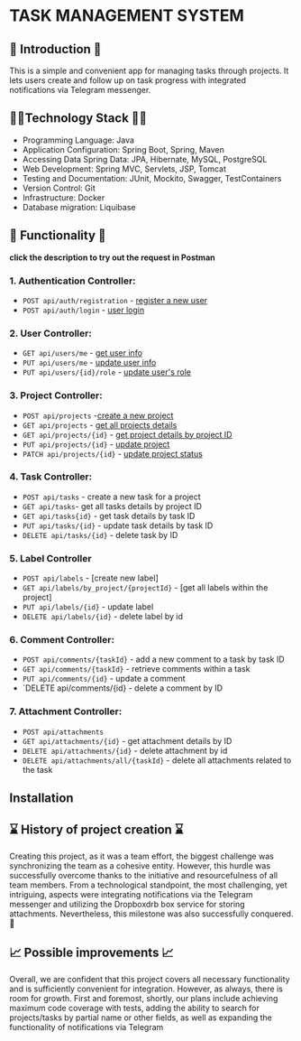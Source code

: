 # TASK MANAGEMENT SYSTEM

## 👋 Introduction 👋

This is a simple and convenient app for managing tasks through projects. It lets users create and follow up on task progress with integrated notifications via Telegram messenger.

## 👩‍💻Technology Stack 👩‍💻
- Programming Language: Java
- Application Configuration: Spring Boot, Spring, Maven
- Accessing Data Spring Data: JPA, Hibernate, MySQL, PostgreSQL
- Web Development: Spring MVC, Servlets, JSP, Tomcat
- Testing and Documentation: JUnit, Mockito, Swagger, TestContainers
- Version Control: Git
- Infrastructure: Docker
- Database migration: Liquibase


## 🚀 Functionality 🚀
**click the description to try out the request in Postman**
### 1. **Authentication Controller**:
- `POST api/auth/registration` - [register a new user](https://www.postman.com/descent-module-candidate-79416993/workspace/task-management-system/request/31607463-4e280d43-6050-424c-adb9-893af6571985?action=share&creator=31607463&ctx=documentation)
- `POST api/auth/login` - [user login](https://www.postman.com/descent-module-candidate-79416993/workspace/task-management-system/request/31607463-317053c5-d9ae-48e8-8564-66d9690301cc?action=share&creator=31607463&ctx=documentation)

### 2. **User Controller**:
- `GET api/users/me` - [get user info](https://www.postman.com/descent-module-candidate-79416993/workspace/task-management-system/request/31607463-20d0bf55-310a-47c5-a97b-b0251ea41013?action=share&creator=31607463&ctx=documentation)
- `PUT api/users/me` - [update user info](https://www.postman.com/descent-module-candidate-79416993/workspace/task-management-system/request/31607463-ba1f5558-c171-4112-b1aa-1af63dc396a2?action=share&creator=31607463&ctx=documentation)
- `PUT api/users/{id}/role` - [update user's role](https://www.postman.com/descent-module-candidate-79416993/workspace/task-management-system/request/31607463-20d0bf55-310a-47c5-a97b-b0251ea41013?action=share&creator=31607463&ctx=documentation)

### 3. **Project Controller**:
- `POST api/projects` -[create a new project](https://www.postman.com/descent-module-candidate-79416993/workspace/task-management-system/request/31607463-1de87c65-065c-4f8c-b6ca-24a000dff706?action=share&creator=31607463&ctx=documentation)
- `GET api/projects` - [get all projects details](https://www.postman.com/descent-module-candidate-79416993/workspace/task-management-system/request/31607463-7ea9c108-3621-4d49-b34e-9dcf7ededa02?action=share&creator=31607463&ctx=documentation)
- `GET api/projects/{id}` - [get project details by project ID](https://www.postman.com/descent-module-candidate-79416993/workspace/task-management-system/request/31607463-6b8195be-b4a8-49ed-8782-43576d6f6d0b?action=share&creator=31607463&ctx=documentation)
- `PUT api/projects/{id}` - [update project](https://www.postman.com/descent-module-candidate-79416993/workspace/task-management-system/request/31607463-a2fa5b18-cb47-4140-8b47-64303af5c3b3?action=share&creator=31607463&ctx=documentation)
- `PATCH api/projects/{id}` - [update project status](https://www.postman.com/descent-module-candidate-79416993/workspace/task-management-system/request/31607463-7708d9dd-a14f-4bf0-9010-1965803a5fa6?action=share&creator=31607463&ctx=documentation)

### 4. **Task Controller**:
- `POST api/tasks` - create a new task for a project
- `GET api/tasks`- get all tasks details by project ID
- `GET api/tasks{id}` - get task details by task ID
- `PUT api/tasks/{id}` - update task details by task ID
- `DELETE api/tasks/{id}` - delete task by ID

### 5. **Label Controller**
- `POST api/labels` - [create new label]
- `GET api/labels/by_project/{projectId}` - [get all labels within the project]
- `PUT api/labels/{id}` - update label
- `DELETE api/labels/{id}` - delete label by id

### 6. **Comment Controller**:
- `POST api/comments/{taskId}` - add a new comment to a task by task ID
- `GET api/comments/{taskId}` - retrieve comments within a task
- `PUT api/comments/{id}` - update a comment
- `DELETE api/comments/{id} - delete a comment by ID

### 7. **Attachment Controller**:
- `POST api/attachments`
- `GET api/attachments/{id}` - get attachment details by ID
- `DELETE api/attachments/{id}` - delete attachment by id
- `DELETE api/attachments/all/{taskId}` - delete all attachments related to the task

## Installation

## ⌛ History of project creation ⌛

Creating this project, as it was a team effort, the biggest challenge was synchronizing the team as a cohesive entity. However, this hurdle was successfully overcome thanks to the initiative and resourcefulness of all team members. From a technological standpoint, the most challenging, yet intriguing, aspects were integrating notifications via the Telegram messenger and utilizing the Dropboxdrb box service for storing attachments. Nevertheless, this milestone was also successfully conquered.💪

## 📈 Possible improvements 📈

Overall, we are confident that this project covers all necessary functionality and is sufficiently convenient for integration. However, as always, there is room for growth. First and foremost, shortly, our plans include achieving maximum code coverage with tests, adding the ability to search for projects/tasks by partial name or other fields, as well as expanding the functionality of notifications via Telegram

